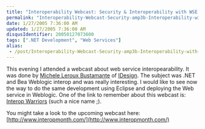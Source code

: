 ```yaml
---
title: "Interoperability Webcast: Security & Interoperability with WSE 2.0, WebLogic and Axis (Level 300)."
permalink: "Interoperability-Webcast-Security-amp3b-Interoperability-with-WSE-20-WebLogic-and-Axis-(Level-300)"
date: 1/27/2005 7:36:00 AM
updated: 1/27/2005 7:36:00 AM
disqusIdentifier: 20050127073600
tags: [".NET Development", "Web Services"]
alias:
 - /post/Interoperability-Webcast-Security-amp3b-Interoperability-with-WSE-20-WebLogic-and-Axis-(Level-300).aspx/index.html
---
```




This evening I attended a webcast about web service 
interopearability. It was done by [Michele 
Leroux Bustamante](http://www.dasblonde.net/) of [IDesign](http://www.idesign.net/idesign/DesktopDefault.aspx). The 
subject was .NET and Bea Weblogic interop and was really interesting. I would 
like to see now the way to do the same development using Eclipse and deploying 
the Web service in Weblogic. One of the link to remember about this webcast is: 
[Interop Warriors](http://www.interopwarriors.com/) (such a nice 
name ;).
<!-- more -->

You might take a look to the upcoming webcast here: [http://www.interopmonth.com/](http://www.interopmonth.com/)
